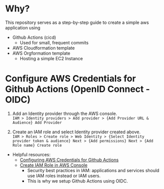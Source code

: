 # Why?
This repository serves as a step-by-step guide to create a simple aws application using
- Github Actions (cicd)
  - Used for small, frequent commits
- AWS Cloudformation template
- AWS Orgformation template
  - Hosting a simple EC2 Instance

# Configure AWS Credentials for Github Actions (OpenID Connect - OIDC)
1. Add an Identity provider through the AWS console.</br>
`IAM > Identity providers > Add provider > {Add Provider URL & Audience} Add Provider`

2. Create an IAM role and select Identity provider created above.</br>
   `IAM > Roles > Create role > Web Identity > {Select Identity provider token & audience} Next > {Add permissions} Next > {Add Role name} Create role`

- Helpful resources:
  - [Configuring AWS Credentials for Github Actions](https://github.com/aws-actions/configure-aws-credentials)
  - [Create IAM Role in AWS Console](https://www.automat-it.com/post/using-github-actions-with-aws-iam-roles)
    - Security best practices in IAM: applications and services should use IAM roles instead or IAM users.
    - This is why we setup Github Actions using OIDC.

